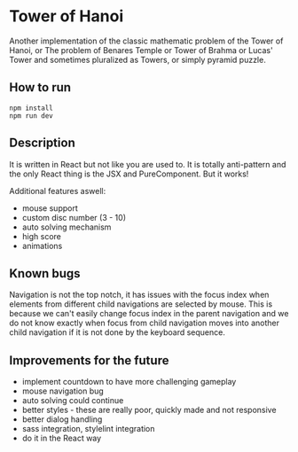 # Tower of Hanoi
Another implementation of the classic mathematic problem of the Tower of Hanoi,
or The problem of Benares Temple or Tower of Brahma or Lucas' Tower and sometimes
pluralized as Towers, or simply pyramid puzzle.

## How to run
```
npm install
npm run dev
```

## Description
It is written in React but not like you are used to. It is totally anti-pattern
and the only React thing is the JSX and PureComponent. But it works!

Additional features aswell:
- mouse support
- custom disc number (3 - 10)
- auto solving mechanism
- high score
- animations

## Known bugs
Navigation is not the top notch, it has issues with the focus index when elements
from different child navigations are selected by mouse. This is because we can't easily
change focus index in the parent navigation and we do not know exactly when focus
from child navigation moves into another child navigation if it is not done by the keyboard
sequence.

## Improvements for the future
- implement countdown to have more challenging gameplay
- mouse navigation bug
- auto solving could continue
- better styles - these are really poor, quickly made and not responsive
- better dialog handling
- sass integration, stylelint integration
- do it in the React way
